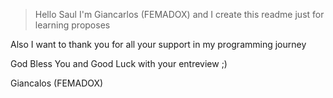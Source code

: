 > Hello Saul I'm Giancarlos (FEMADOX) and I create this readme just for learning proposes

Also I want to thank you for all your support in my programming journey

God Bless You and Good Luck with your entreview ;)

Giancalos (FEMADOX)
